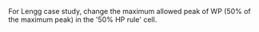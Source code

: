 For Lengg case study, change the maximum allowed peak of WP (50% of the maximum peak) in the '50% HP rule' cell.